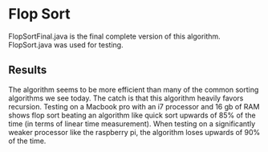 # Flop Sort 
FlopSortFinal.java is the final complete version of this algorithm. FlopSort.java was used for testing.

## Results
The algorithm seems to be more efficient than many of the common sorting algorithms we see today. The catch is that this algorithm heavily favors recursion. Testing on a Macbook pro with an i7 processor and 16 gb of RAM shows flop sort beating an algorithm like quick sort upwards of 85% of the time (in terms of linear time measurement). When testing on a significantly weaker processor like the raspberry pi, the algorithm loses upwards of 90% of the time.  
